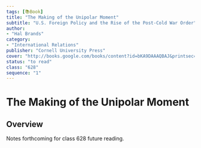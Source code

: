 ```yaml
---
tags: [📚Book]
title: "The Making of the Unipolar Moment"
subtitle: "U.S. Foreign Policy and the Rise of the Post-Cold War Order"
author:
- "Hal Brands"
category:
- "International Relations"
publisher: "Cornell University Press"
cover: "http://books.google.com/books/content?id=bKA9DAAAQBAJ&printsec=frontcover&img=1&zoom=1&edge=curl&source=gbs_api"
status: "to read"
class: "628"
sequence: "1"
---
```


# The Making of the Unipolar Moment

## Overview

Notes forthcoming for class 628 future reading.
